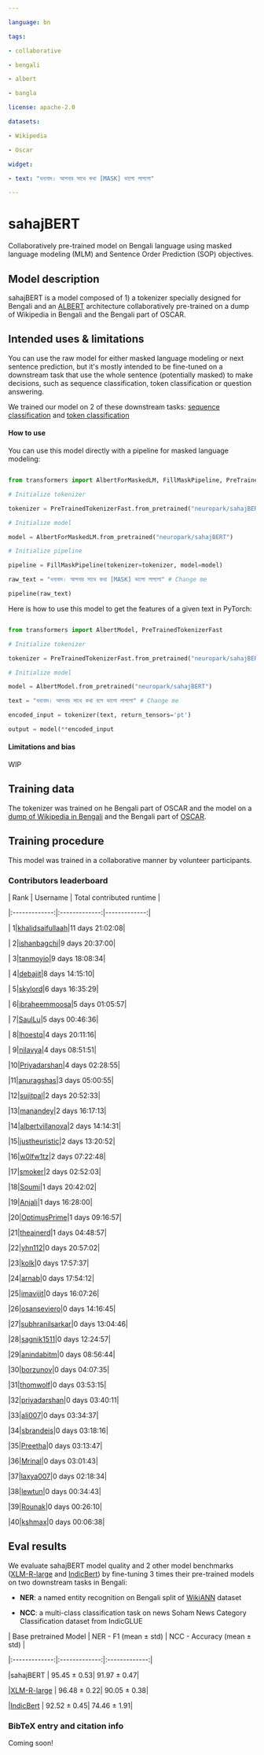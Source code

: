 ```yaml
---

language: bn

tags:

- collaborative

- bengali

- albert

- bangla

license: apache-2.0

datasets:

- Wikipedia

- Oscar

widget:

- text: "ধন্যবাদ। আপনার সাথে কথা [MASK] ভালো লাগলো"

---
```


<!-- TODO: change widget text -->

# sahajBERT

Collaboratively pre-trained model on Bengali language using masked language modeling (MLM) and Sentence Order Prediction (SOP) objectives. 

## Model description

<!-- You can embed local or remote images using `![](...)` -->

sahajBERT is a model composed of 1) a tokenizer specially designed for Bengali and an [ALBERT](https://arxiv.org/abs/1909.11942) architecture collaboratively pre-trained on a dump of Wikipedia in Bengali and the Bengali part of OSCAR. 

<!-- Add more information about the collaborative training when we have time / preprint available -->

## Intended uses & limitations

You can use the raw model for either masked language modeling or next sentence prediction, but it's mostly intended to be fine-tuned on a downstream task that use the whole sentence (potentially masked) to make decisions, such as sequence classification, token classification or question answering.

We trained our model on 2 of these downstream tasks: [sequence classification](https://huggingface.co/neuropark/sahajBERT-NCC) and [token classification](https://huggingface.co/neuropark/sahajBERT-NER)

#### How to use

You can use this model directly with a pipeline for masked language modeling:

```python

from transformers import AlbertForMaskedLM, FillMaskPipeline, PreTrainedTokenizerFast

# Initialize tokenizer

tokenizer = PreTrainedTokenizerFast.from_pretrained("neuropark/sahajBERT")

# Initialize model

model = AlbertForMaskedLM.from_pretrained("neuropark/sahajBERT")

# Initialize pipeline

pipeline = FillMaskPipeline(tokenizer=tokenizer, model=model)

raw_text = "ধন্যবাদ। আপনার সাথে কথা [MASK] ভালো লাগলো" # Change me

pipeline(raw_text)

```

Here is how to use this model to get the features of a given text in PyTorch:

```python

from transformers import AlbertModel, PreTrainedTokenizerFast

# Initialize tokenizer

tokenizer = PreTrainedTokenizerFast.from_pretrained("neuropark/sahajBERT")

# Initialize model

model = AlbertModel.from_pretrained("neuropark/sahajBERT")

text = "ধন্যবাদ। আপনার সাথে কথা বলে ভালো লাগলো" # Change me

encoded_input = tokenizer(text, return_tensors='pt')

output = model(**encoded_input

```

#### Limitations and bias

<!-- Provide examples of latent issues and potential remediations. -->

WIP

## Training data

The tokenizer was trained on he Bengali part of OSCAR and the model on a [dump of Wikipedia in Bengali](https://huggingface.co/datasets/lhoestq/wikipedia_bn) and the Bengali part of [OSCAR](https://huggingface.co/datasets/oscar).

## Training procedure

This model was trained in a collaborative manner by volunteer participants. 

<!-- Add more information about the collaborative training when we have time / preprint available + Preprocessing, hardware used, hyperparameters... (maybe use figures)-->

### Contributors leaderboard

| Rank       | Username           | Total contributed runtime  |

|:-------------:|:-------------:|-------------:|

| 1|[khalidsaifullaah](https://huggingface.co/khalidsaifullaah)|11 days 21:02:08|

| 2|[ishanbagchi](https://huggingface.co/ishanbagchi)|9 days 20:37:00|

| 3|[tanmoyio](https://huggingface.co/tanmoyio)|9 days 18:08:34|

| 4|[debajit](https://huggingface.co/debajit)|8 days 14:15:10|

| 5|[skylord](https://huggingface.co/skylord)|6 days 16:35:29|

| 6|[ibraheemmoosa](https://huggingface.co/ibraheemmoosa)|5 days 01:05:57|

| 7|[SaulLu](https://huggingface.co/SaulLu)|5 days 00:46:36|

| 8|[lhoestq](https://huggingface.co/lhoestq)|4 days 20:11:16|

| 9|[nilavya](https://huggingface.co/nilavya)|4 days 08:51:51|

|10|[Priyadarshan](https://huggingface.co/Priyadarshan)|4 days 02:28:55|

|11|[anuragshas](https://huggingface.co/anuragshas)|3 days 05:00:55|

|12|[sujitpal](https://huggingface.co/sujitpal)|2 days 20:52:33|

|13|[manandey](https://huggingface.co/manandey)|2 days 16:17:13|

|14|[albertvillanova](https://huggingface.co/albertvillanova)|2 days 14:14:31|

|15|[justheuristic](https://huggingface.co/justheuristic)|2 days 13:20:52|

|16|[w0lfw1tz](https://huggingface.co/w0lfw1tz)|2 days 07:22:48|

|17|[smoker](https://huggingface.co/smoker)|2 days 02:52:03|

|18|[Soumi](https://huggingface.co/Soumi)|1 days 20:42:02|

|19|[Anjali](https://huggingface.co/Anjali)|1 days 16:28:00|

|20|[OptimusPrime](https://huggingface.co/OptimusPrime)|1 days 09:16:57|

|21|[theainerd](https://huggingface.co/theainerd)|1 days 04:48:57|

|22|[yhn112](https://huggingface.co/yhn112)|0 days 20:57:02|

|23|[kolk](https://huggingface.co/kolk)|0 days 17:57:37|

|24|[arnab](https://huggingface.co/arnab)|0 days 17:54:12|

|25|[imavijit](https://huggingface.co/imavijit)|0 days 16:07:26|

|26|[osanseviero](https://huggingface.co/osanseviero)|0 days 14:16:45|

|27|[subhranilsarkar](https://huggingface.co/subhranilsarkar)|0 days 13:04:46|

|28|[sagnik1511](https://huggingface.co/sagnik1511)|0 days 12:24:57|

|29|[anindabitm](https://huggingface.co/anindabitm)|0 days 08:56:44|

|30|[borzunov](https://huggingface.co/borzunov)|0 days 04:07:35|

|31|[thomwolf](https://huggingface.co/thomwolf)|0 days 03:53:15|

|32|[priyadarshan](https://huggingface.co/priyadarshan)|0 days 03:40:11|

|33|[ali007](https://huggingface.co/ali007)|0 days 03:34:37|

|34|[sbrandeis](https://huggingface.co/sbrandeis)|0 days 03:18:16|

|35|[Preetha](https://huggingface.co/Preetha)|0 days 03:13:47|

|36|[Mrinal](https://huggingface.co/Mrinal)|0 days 03:01:43|

|37|[laxya007](https://huggingface.co/laxya007)|0 days 02:18:34|

|38|[lewtun](https://huggingface.co/lewtun)|0 days 00:34:43|

|39|[Rounak](https://huggingface.co/Rounak)|0 days 00:26:10|

|40|[kshmax](https://huggingface.co/kshmax)|0 days 00:06:38|

## Eval results

We evaluate sahajBERT model quality and 2 other model benchmarks ([XLM-R-large](https://huggingface.co/xlm-roberta-large)  and [IndicBert](https://huggingface.co/ai4bharat/indic-bert)) by fine-tuning 3 times their pre-trained models on two downstream tasks in Bengali:

- **NER**: a named entity recognition on Bengali split of [WikiANN](https://huggingface.co/datasets/wikiann) dataset

- **NCC**: a multi-class classification task on news Soham News Category Classification dataset from IndicGLUE

| Base pretrained Model       | NER - F1 (mean ± std) | NCC - Accuracy (mean ± std)           |

|:-------------:|:-------------:|:-------------:|

|sahajBERT |  95.45 ± 0.53|  91.97 ± 0.47|

|[XLM-R-large](https://huggingface.co/xlm-roberta-large) |  96.48 ± 0.22| 90.05 ± 0.38|

|[IndicBert](https://huggingface.co/ai4bharat/indic-bert) |  92.52 ± 0.45| 74.46 ± 1.91|

### BibTeX entry and citation info

Coming soon! 

<!-- ```bibtex

@inproceedings{...,

  year={2020}

}

``` -->